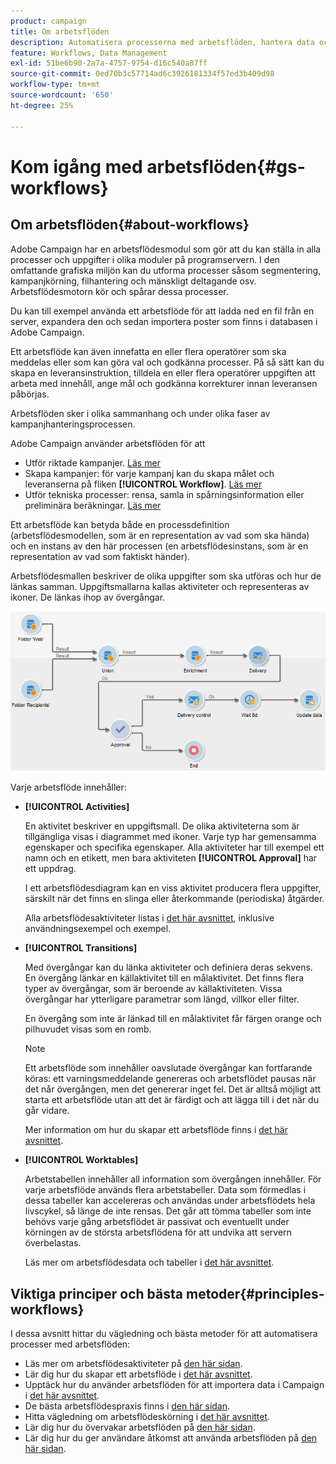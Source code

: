 ```yaml
---
product: campaign
title: Om arbetsflöden
description: Automatisera processerna med arbetsflöden, hantera data och målgrupper, skicka meddelanden med mera
feature: Workflows, Data Management
exl-id: 51be6b90-2a7a-4757-9754-d16c540a87ff
source-git-commit: 0ed70b3c57714ad6c3926181334f57ed3b409d98
workflow-type: tm+mt
source-wordcount: '650'
ht-degree: 25%

---
```


# Kom igång med arbetsflöden{#gs-workflows}



## Om arbetsflöden{#about-workflows}

Adobe Campaign har en arbetsflödesmodul som gör att du kan ställa in alla processer och uppgifter i olika moduler på programservern. I den omfattande grafiska miljön kan du utforma processer såsom segmentering, kampanjkörning, filhantering och mänskligt deltagande osv. Arbetsflödesmotorn kör och spårar dessa processer.

Du kan till exempel använda ett arbetsflöde för att ladda ned en fil från en server, expandera den och sedan importera poster som finns i databasen i Adobe Campaign.

Ett arbetsflöde kan även innefatta en eller flera operatörer som ska meddelas eller som kan göra val och godkänna processer. På så sätt kan du skapa en leveransinstruktion, tilldela en eller flera operatörer uppgiften att arbeta med innehåll, ange mål och godkänna korrekturer innan leveransen påbörjas.

Arbetsflöden sker i olika sammanhang och under olika faser av kampanjhanteringsprocessen.

Adobe Campaign använder arbetsflöden för att

* Utför riktade kampanjer. [Läs mer](building-a-workflow.md#implementation-steps-)
* Skapa kampanjer: för varje kampanj kan du skapa målet och leveranserna på fliken **[!UICONTROL Workflow]**. [Läs mer](building-a-workflow.md#campaign-workflows)
* Utför tekniska processer: rensa, samla in spårningsinformation eller preliminära beräkningar. [Läs mer](building-a-workflow.md#technical-workflows)

Ett arbetsflöde kan betyda både en processdefinition (arbetsflödesmodellen, som är en representation av vad som ska hända) och en instans av den här processen (en arbetsflödesinstans, som är en representation av vad som faktiskt händer).

Arbetsflödesmallen beskriver de olika uppgifter som ska utföras och hur de länkas samman. Uppgiftsmallarna kallas aktiviteter och representeras av ikoner. De länkas ihop av övergångar.

![](assets/example1.png)

Varje arbetsflöde innehåller:

* **[!UICONTROL Activities]**

  En aktivitet beskriver en uppgiftsmall. De olika aktiviteterna som är tillgängliga visas i diagrammet med ikoner. Varje typ har gemensamma egenskaper och specifika egenskaper. Alla aktiviteter har till exempel ett namn och en etikett, men bara aktiviteten **[!UICONTROL Approval]** har ett uppdrag.

  I ett arbetsflödesdiagram kan en viss aktivitet producera flera uppgifter, särskilt när det finns en slinga eller återkommande (periodiska) åtgärder.

  Alla arbetsflödesaktiviteter listas i [det här avsnittet](about-activities.md), inklusive användningsexempel och exempel.

* **[!UICONTROL Transitions]**

  Med övergångar kan du länka aktiviteter och definiera deras sekvens. En övergång länkar en källaktivitet till en målaktivitet. Det finns flera typer av övergångar, som är beroende av källaktiviteten. Vissa övergångar har ytterligare parametrar som längd, villkor eller filter.

  En övergång som inte är länkad till en målaktivitet får färgen orange och pilhuvudet visas som en romb.

  >[!NOTE]
  >
  >Ett arbetsflöde som innehåller oavslutade övergångar kan fortfarande köras: ett varningsmeddelande genereras och arbetsflödet pausas när det når övergången, men det genererar inget fel. Det är alltså möjligt att starta ett arbetsflöde utan att det är färdigt och att lägga till i det när du går vidare.

  Mer information om hur du skapar ett arbetsflöde finns i [det här avsnittet](building-a-workflow.md).

* **[!UICONTROL Worktables]**

  Arbetstabellen innehåller all information som övergången innehåller. För varje arbetsflöde används flera arbetstabeller. Data som förmedlas i dessa tabeller kan accelereras och användas under arbetsflödets hela livscykel, så länge de inte rensas. Det går att tömma tabeller som inte behövs varje gång arbetsflödet är passivat och eventuellt under körningen av de största arbetsflödena för att undvika att servern överbelastas.

  Läs mer om arbetsflödesdata och tabeller i [det här avsnittet](how-to-use-workflow-data.md).

## Viktiga principer och bästa metoder{#principles-workflows}

I dessa avsnitt hittar du vägledning och bästa metoder för att automatisera processer med arbetsflöden:

* Läs mer om arbetsflödesaktiviteter på [den här sidan](how-to-use-workflow-data.md).
* Lär dig hur du skapar ett arbetsflöde i [det här avsnittet](building-a-workflow.md).
* Upptäck hur du använder arbetsflöden för att importera data i Campaign i [det här avsnittet](../../platform/using/import-export-workflows.md).
* De bästa arbetsflödespraxis finns i [den här sidan](workflow-best-practices.md).
* Hitta vägledning om arbetsflödeskörning i [det här avsnittet](starting-a-workflow.md).
* Lär dig hur du övervakar arbetsflöden på [den här sidan](monitoring-workflow-execution.md).
* Lär dig hur du ger användare åtkomst att använda arbetsflöden på [den här sidan](managing-rights.md).
